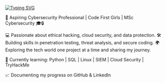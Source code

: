 [![Typing SVG](https://readme-typing-svg.herokuapp.com?font=Fira+Code&size=23&pause=1000&color=F72EB6&width=435&lines=Hello+and+Welcome+%F0%9F%91%8B%F0%9F%8F%BD)](https://git.io/typing-svg)

🌟 Aspiring Cybersecurity Professional | Code First Girls | MSc Cybersecurity 🎓🔒

💻 Passionate about ethical hacking, cloud security, and data protection.
🛠️ Building skills in penetration testing, threat analysis, and secure coding.
🌍 Exploring the tech world one project at a time and sharing my journey.

🔎 Currently learning: Python | SQL | Linux | SIEM | Cloud Security | TryHackMe

📈 Documenting my progress on GitHub & LinkedIn


